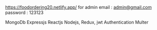 https://foodordering20.netlify.app/
for admin
email : admin@gmail.com
password : 123123



MongoDb Expressjs Reactjs Nodejs, Redux, jwt Authentication Multer

